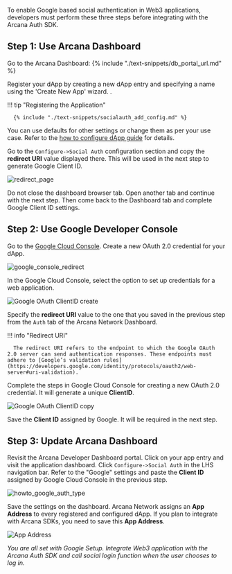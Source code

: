 To enable Google based social authentication in Web3 applications, developers must perform these three steps before integrating with the Arcana Auth SDK.

## Step 1: Use Arcana Dashboard

Go to the Arcana Dashboard: {% include "./text-snippets/db_portal_url.md" %}

Register your dApp by creating a new dApp entry and specifying a name using the 'Create New App' wizard. .

!!! tip "Registering the Application"

      {% include "./text-snippets/socialauth_add_config.md" %}
  
You can use defaults for other settings or change them as per your use case. Refer to the [how to configure dApp guide]({{page.meta.arcana.root_rel_path}}/howto/config_dapp.md) for details.

Go to the `Configure->Social Auth` configuration section and copy the **redirect URI** value displayed there.  This will be used in the next step to generate Google Client ID.

![redirect_page](/img/an_dApp_config_redirect_uri.png)

Do not close the dashboard browser tab. Open another tab and continue with the next step. Then come back to the Dashboard tab and complete Google Client ID settings.

## Step 2: Use Google Developer Console

Go to the [Google Cloud Console](http://console.cloud.google.com/apis/credentials). Create a new OAuth 2.0 credential for your dApp.

![google_console_redirect](/img/google_console_redirect.png)

In the Google Cloud Console, select the option to set up credentials for a web application. 

![Google OAuth ClientID create](/img/an_google_clientID_create.png)

Specify the **redirect URI** value to the one that you saved in the previous step from the `Auth` tab of the Arcana Network Dashboard. 

!!! info "Redirect URI"

      The redirect URI refers to the endpoint to which the Google OAuth 2.0 server can send authentication responses. These endpoints must adhere to [Google’s validation rules](https://developers.google.com/identity/protocols/oauth2/web-server#uri-validation).

Complete the steps in Google Cloud Console for creating a new OAuth 2.0 credential. It will generate a unique **ClientID**.

![Google OAuth ClientID copy](/img/an_google_clientID_copy.png)

Save the **Client ID** assigned by Google. It will be required in the next step.

## Step 3: Update Arcana Dashboard

Revisit the Arcana Developer Dashboard portal. Click on your app entry and visit the application dashboard. Click `Configure->Social Auth` in the LHS navigation bar. Refer to the "Google" settings and paste the **Client ID** assigned by Google Cloud Console in the previous step. 

![howto_google_auth_type](/img/an_dApp_google_config.png)

Save the settings on the dashboard. Arcana Network assigns an **App Address** to every registered and configured dApp. If you plan to integrate with Arcana SDKs, you need to save this **App Address**. 

![App Address](/img/an_db_address.png)

*You are all set with Google Setup. Integrate Web3 application with the Arcana Auth SDK and call social login function when the user chooses to log in.*